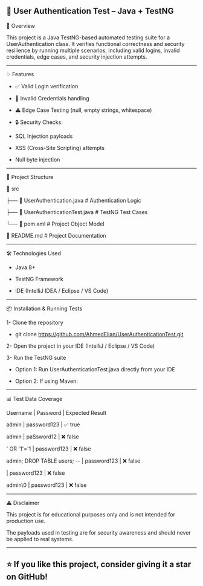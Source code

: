 🔐 User Authentication Test – Java + TestNG
----------------

📌 Overview

This project is a Java TestNG-based automated testing suite for a UserAuthentication class.
It verifies functional correctness and security resilience by running multiple scenarios, including valid logins, invalid credentials, edge cases, and security injection attempts.

----------------

✨ Features

- ✅ Valid Login verification

- 🚫 Invalid Credentials handling

- ⚠️ Edge Case Testing (null, empty strings, whitespace)

- 🔒 Security Checks:

- SQL Injection payloads

- XSS (Cross-Site Scripting) attempts

- Null byte injection

----------------

📂 Project Structure

📁 src

 ├── 📄 UserAuthentication.java        # Authentication Logic
 
 ├── 📄 UserAuthenticationTest.java    # TestNG Test Cases
 
 └── 📄 pom.xml                        # Project Object Model
 
📄 README.md                           # Project Documentation

----------------

🛠️ Technologies Used

- Java 8+

- TestNG Framework

- IDE (IntelliJ IDEA / Eclipse / VS Code)

----------------

📦 Installation & Running Tests

1- Clone the repository

  - git clone https://github.com/AhmedElian/UserAuthenticationTest.git
   
2- Open the project in your IDE (IntelliJ / Eclipse / VS Code)

3- Run the TestNG suite

  - Option 1: Run UserAuthenticationTest.java directly from your IDE

  - Option 2: If using Maven:

----------------

📊 Test Data Coverage

Username | Password	| Expected Result

admin |	password123	| ✅ true

admin	| paSsword12 |	❌ false

' OR '1'='1	| password123	| ❌ false

admin; DROP TABLE users; -- | password123 |	❌ false

<script>alert('XSS')</script>	| password123	| ❌ false

admin\0	| password123	| ❌ false

----------------

⚠️ Disclaimer

This project is for educational purposes only and is not intended for production use.

The payloads used in testing are for security awareness and should never be applied to real systems.

----------------

⭐ If you like this project, consider giving it a star on GitHub!
----------------

